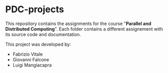 # PDC-projects
This repository contains the assignments for the course "**Parallel and Distributed Computing**".
Each folder contains a different assignement with its source code and documentation.

This project was developed by:
- Fabrizio Vitale
- Giovanni Falcone
- Luigi Mangiacapra
